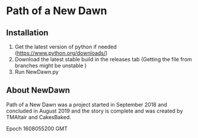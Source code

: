 # Path of a New Dawn



## Installation
1) Get the latest version of python if needed (https://www.python.org/downloads/)
2) Download the latest stable build in the releases tab (Getting the file from branches might be unstable )
3) Run NewDawn.py

## About NewDawn

Path of a New Dawn was a project started in September 2018 and concluded in August 2019 and the story is complete and was created by TMAltair and CakesBaked.


Epoch 1608055200 GMT
